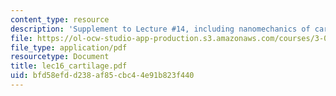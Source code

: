 ```yaml
---
content_type: resource
description: 'Supplement to Lecture #14, including nanomechanics of cartilage: definitions.'
file: https://ol-ocw-studio-app-production.s3.amazonaws.com/courses/3-052-nanomechanics-of-materials-and-biomaterials-spring-2007/bfd58efdd238af85cbc44e91b823f440_lec16_cartilage.pdf
file_type: application/pdf
resourcetype: Document
title: lec16_cartilage.pdf
uid: bfd58efd-d238-af85-cbc4-4e91b823f440
---
```


